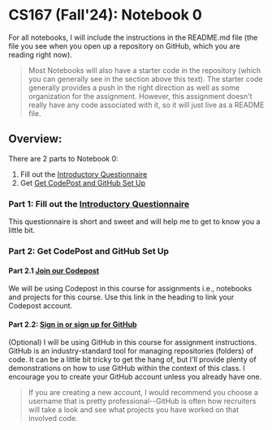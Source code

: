 # CS167 (Fall'24): Notebook 0
For all notebooks, I will include the instructions in the README.md file (the file you see when you open up a repository on GitHub, which you are reading right now). 

> Most Notebooks will also have a starter code in the repository (which you can generally see in the section above this text). The starter code generally provides a push in the right direction as well as some organization for the assignment. However, this assignment doesn't really have any code associated with it, so it will just live as a README file. 

## Overview:
There are 2 parts to Notebook 0: 
1. Fill out the [Introductory Questionnaire](https://forms.gle/f1gbhRTJtbXiA33z7)
2. Get [Get CodePost and GitHub Set Up](https://codepost.io/signup/join?code=Y1CXT0NXF8)
   

### Part 1: Fill out the [Introductory Questionnaire](https://forms.gle/f1gbhRTJtbXiA33z7)
This questionnaire is short and sweet and will help me to get to know you a little bit.
### Part 2: Get CodePost and GitHub Set Up
#### Part 2.1 [Join our Codepost](https://codepost.io/signup/join?code=Y1CXT0NXF8)
We will be using Codepost in this course for assignments i.e., notebooks and projects for this course. Use this link in the heading to link your Codepost account. 
#### Part 2.2: [Sign in or sign up for GitHub](https://github.com/)
(Optional) I will be using GitHub in this course for assignment instructions. GitHub is an industry-standard tool for managing repositories (folders) of code. It can be a little bit tricky to get the hang of, but I'll provide plenty of demonstrations on how to use GitHub within the context of this class. I encourage you to create your GitHub account unless you already have one.

> If you are creating a new account, I would recommend you choose a username that is pretty professional--GitHub is often how recruiters will take a look and see what projects you have worked on that involved code. <!--I also usually recommend that your username be gender-neutral as there has been some interesting research on how code generated by gendered usernames is treated differently than code generated by gender-neutral usernames--but this is a good example of 'do as I say, not as I do' as mine is pretty strongly gendered.-->
